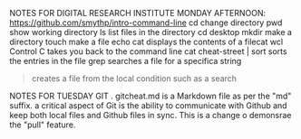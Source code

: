 NOTES FOR DIGITAL RESEARCH INSTITUTE
MONDAY AFTERNOON:  https://github.com/smythp/intro-command-line
cd   change directory
pwd show working directory
ls   list files in the directory
cd desktop
mkdir make a directory
touch make a file
echo
cat displays the contents of a filecat wcl 
Control C  takes you back to the command line
cat cheat-street | sort sorts the entries in the file
grep searches a file for a specifica string
> creates a file from the local condition such as a search

NOTES FOR TUESDAY GIT .
gitcheat.md is a Markdown file as per the "md" suffix.
a critical aspect of Git is the ability to communicate with Github and keep both local files and Github files in sync.
This is a change o demonsrae the "pull" feature.
